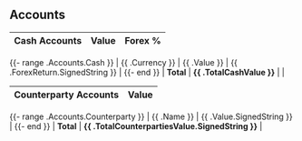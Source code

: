 ## Accounts

|  **Cash Accounts** | Value | Forex % |
|---:|---:|---:|
{{- range .Accounts.Cash }}
| {{ .Currency }} | {{ .Value }} | {{ .ForexReturn.SignedString }} |
{{- end }}
| **Total** | **{{ .TotalCashValue }}** | |

|  **Counterparty Accounts** | Value |
|---:|---:|
{{- range .Accounts.Counterparty }}
| {{ .Name }} | {{ .Value.SignedString }} |
{{- end }}
| **Total** | **{{ .TotalCounterpartiesValue.SignedString }}** |